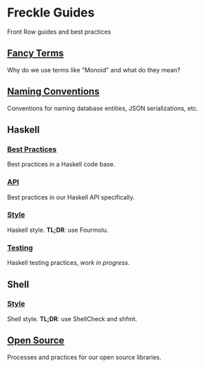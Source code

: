 # Freckle Guides

Front Row guides and best practices

## [Fancy Terms](./fancy-terms.md)

Why do we use terms like "Monoid" and what do they mean?

## [Naming Conventions](./naming-conventions.md)

Conventions for naming database entities, JSON serializations, etc.

## Haskell

### [Best Practices](./haskell-best-practices.md)

Best practices in a Haskell code base.

### [API](./haskell-api.md)

Best practices in our Haskell API specifically.

### [Style](./haskell-style.md)

Haskell style. **TL;DR**: use Fourmolu.

### [Testing](./haskell-testing.md)

Haskell testing practices, _work in progress_.

## Shell

### [Style](./shell-style.md)

Shell style. **TL;DR**: use ShellCheck and shfmt.

## [Open Source](./open-source.md)

Processes and practices for our open source libraries.
